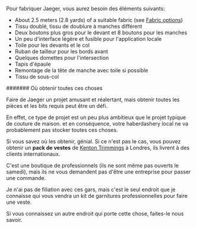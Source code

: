 Pour fabriquer Jaeger, vous aurez besoin des éléments suivants:

 - About 2.5 meters (2.8 yards) of a suitable fabric (see [Fabric options](#fabric-options))
 - Tissu doublé, tissu de doublure à manches différent
 - Deux boutons plus gros pour le devant et 8 boutons pour les manches
 - Un peu d'interface légère et fusible pour l'application locale
 - Toile pour les devants et le col
 - Ruban de tailleur pour les bords avant
 - Quelques domettes pour l'intersection
 - Tapis d'épaule
 - Remontage de la tête de manche avec toile si possible
 - Tissu de sous-col

<Note>

####### Où obtenir toutes ces choses
 
Faire de Jaeger un projet amusant et réalertant, mais obtenir toutes les pièces et les bits requis peut être un défi.

En effet, ce type de projet est un peu plus ambitieux que le projet typique de couture de maison.
et en conséquence, votre haberdashery local ne va probablement pas stocker toutes ces choses.

Si vous savez où les obtenir, génial. Si ce n'est pas le cas, vous pouvez obtenir un **pack de vestes** de 
[Kenton Trimmings](http://kentontrimmings.co.uk/shop/) à Londres, ils livrent à des clients internationaux.

C'est une boutique de professionnels (ils ne sont même pas ouverts le samedi), mais ils ne vous demandent pas d'être une entreprise 
pour passer une commande.

Je n'ai pas de filiation avec ces gars, mais c'est le seul endroit que je connaisse qui vous vendra un kit de
garnitures professionnelles pour faire une veste.

Si vous connaissez un autre endroit qui porte cette chose, faites-le nous savoir.

</Note>

